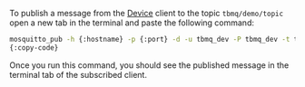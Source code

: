 To publish a message from the <a target='_blank' href='https://thingsboard.io/docs/mqtt-broker/user-guide/mqtt-client-type/#device-client'>Device</a> 
client to the topic `tbmq/demo/topic` open a new tab in the terminal and paste the following command:

```bash
mosquitto_pub -h {:hostname} -p {:port} -d -u tbmq_dev -P tbmq_dev -t tbmq/demo/topic -m 'Hello World' -q 1 -V mqttv5
{:copy-code}
```

Once you run this command, you should see the published message in the terminal tab of the subscribed client.
